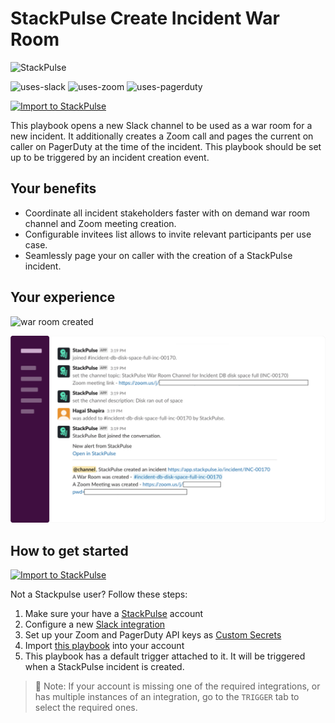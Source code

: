 # StackPulse Create Incident War Room

<img src="../../images/stackpulse.png" width="100" alt="StackPulse">

![uses-slack](https://img.shields.io/static/v1?label=uses&message=Slack&style=flat&logo=slack&color=4A154B)
![uses-zoom](https://img.shields.io/static/v1?label=uses&message=Zoom&style=flat&logo=zoom&color=2D8CFF)
![uses-pagerduty](https://img.shields.io/static/v1?label=uses&message=PagerDuty&style=flat&logo=pagerduty&color=47BA04)

[![Import to StackPulse](../../images/open_in_stackpulse.svg)](https://app.stackpulse.io/playbook/create?tab=playbook#https://github.com/stackpulse/playbooks/blob/master/stackpulse/create-incident-war-room-pagerduty)

This playbook opens a new Slack channel to be used as a war room for a new incident.
It additionally creates a Zoom call and pages the current on caller on PagerDuty at the time of the incident.
This playbook should be set up to be triggered by an incident creation event.

## Your benefits

- Coordinate all incident stakeholders faster with on demand war room channel and Zoom meeting creation.
- Configurable invitees list allows to invite relevant participants per use case.
- Seamlessly page your on caller with the creation of a StackPulse incident.

## Your experience

![war room created](../../images/war_room.gif)

![war room created](../../images/war_room_created.svg)

## How to get started

[![Import to StackPulse](../../images/open_in_stackpulse.svg)](https://app.stackpulse.io/playbook/create?tab=playbook#https://github.com/stackpulse/playbooks/blob/master/stackpulse/create-incident-war-room-pagerduty)

Not a Stackpulse user? Follow these steps:

1. Make sure your have a [StackPulse](https://stackpulse.com/get-started) account
2. Configure a new [Slack integration](https://docs.stackpulse.io/getting_started/#step-3-configure-a-new-slack-integration)
3. Set up your Zoom and PagerDuty API keys as [Custom Secrets](https://docs.stackpulse.io/integrations/#custom-integrations-secrets)
4. Import [this playbook](https://app.stackpulse.io/playbooks) into your account
4. This playbook has a default trigger attached to it. It will be triggered when a StackPulse incident is created.
> :memo: Note: If your account is missing one of the required integrations, or has multiple instances of an integration, go to the `TRIGGER` tab to select the required ones.
